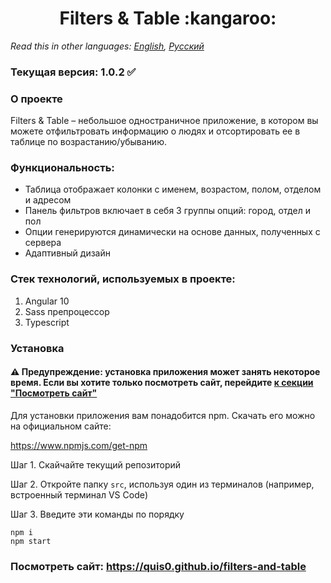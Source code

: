 <h1 align="center">Filters & Table :kangaroo:</h1>

*Read this in other languages: [English](README.md), [Русский](README.ru.md)*

### Текущая версия: 1.0.2 :white_check_mark:

### О проекте
Filters & Table &ndash; небольшое одностраничное приложение, в котором вы можете отфильтровать информацию о людях и отсортировать ее в таблице по возрастанию/убыванию.

### Функциональность: 
* Таблица отображает колонки с именем, возрастом, полом, отделом и адресом
* Панель фильтров включает в себя 3 группы опций: город, отдел и пол
* Опции генерируются динамически на основе данных, полученных с сервера
* Адаптивный дизайн

### Стек технологий, используемых в проекте:
1. Angular 10
2. Sass препроцессор
3. Typescript

### Установка
#### :warning: Предупреждение: установка приложения может занять некоторое время. Если вы хотите только посмотреть сайт, перейдите [к секции "Посмотреть сайт"](#посмотреть-сайт-httpsquis0githubiofilters-and-table)
Для установки приложения вам понадобится npm. Скачать его можно на официальном сайте:

https://www.npmjs.com/get-npm

Шаг 1. Скайчайте текущий репозиторий

Шаг 2. Откройте папку `src`, используя один из терминалов (например, встроенный терминал VS Code)

Шаг 3. Введите эти команды по порядку

```
npm i
npm start
```


### Посмотреть сайт: https://quis0.github.io/filters-and-table
